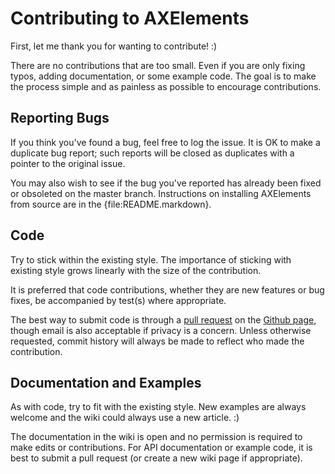 # Contributing to AXElements

First, let me thank you for wanting to contribute! :)

There are no contributions that are too small. Even if you are only fixing
typos, adding documentation, or some example code. The goal is to make the 
process simple and as painless as possible to encourage contributions.


## Reporting Bugs

If you think you've found a bug, feel free to log the issue. It is OK to
make a duplicate bug report; such reports will be closed as duplicates
with a pointer to the original issue.

You may also wish to see if the bug you've reported has already been
fixed or obsoleted on the master branch. Instructions on installing
AXElements from source are in the {file:README.markdown}.


## Code

Try to stick within the existing style. The importance of sticking with
existing style grows linearly with the size of the contribution.

It is preferred that code contributions, whether they are new features or
bug fixes, be accompanied by test(s) where appropriate.

The best way to submit code is through a
[pull request](https://help.github.com/articles/using-pull-requests) on the
[Github page](https://github.com/Marketcircle/AXElements), though email is
also acceptable if privacy is a concern. Unless otherwise requested, commit
history will always be made to reflect who made the contribution.


## Documentation and Examples

As with code, try to fit with the existing style. New examples are always
welcome and the wiki could always use a new article. :)

The documentation in the wiki is open and no permission is required to make
edits or contributions. For API documentation or example code, it is best to
submit a pull request (or create a new wiki page if appropriate).

